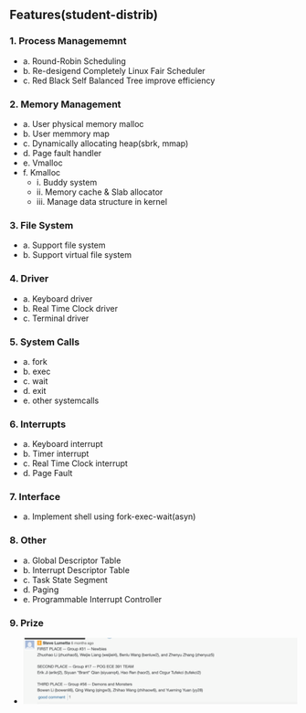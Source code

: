 ## Features(student-distrib)

### 1. Process Managememnt
   - a. Round-Robin Scheduling
   - b. Re-desigend Completely Linux Fair Scheduler 
   - c. Red Black Self Balanced Tree improve efficiency
### 2. Memory Management
  - a. User physical memory malloc
  - b. User memmory map
  - c. Dynamically allocating heap(sbrk, mmap)
  - d. Page fault handler
  - e. Vmalloc
  - f. Kmalloc
    - i. Buddy system
    - ii. Memory cache & Slab allocator
    - iii. Manage data structure in kernel
    
### 3. File System
   - a. Support file system
   - b. Support virtual file system

### 4. Driver
   - a. Keyboard driver
   - b. Real Time Clock driver
   - c. Terminal driver

### 5. System Calls
   - a. fork
   - b. exec
   - c. wait
   - d. exit
   - e. other systemcalls
   
### 6. Interrupts
   - a. Keyboard interrupt
   - b. Timer interrupt
   - c. Real Time Clock interrupt
   - d. Page Fault

### 7. Interface
   - a. Implement shell using fork-exec-wait(asyn)

### 8. Other
   - a. Global Descriptor Table
   - b. Interrupt Descriptor Table
   - c. Task State Segment 
   - d. Paging
   - e. Programmable Interrupt Controller

### 9. Prize
   - ![plot](./res.jpg)
